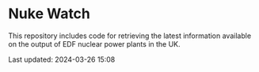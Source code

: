 # Nuke Watch

This repository includes code for retrieving the latest information available on the output of EDF nuclear power plants in the UK.

Last updated: 2024-03-26 15:08
